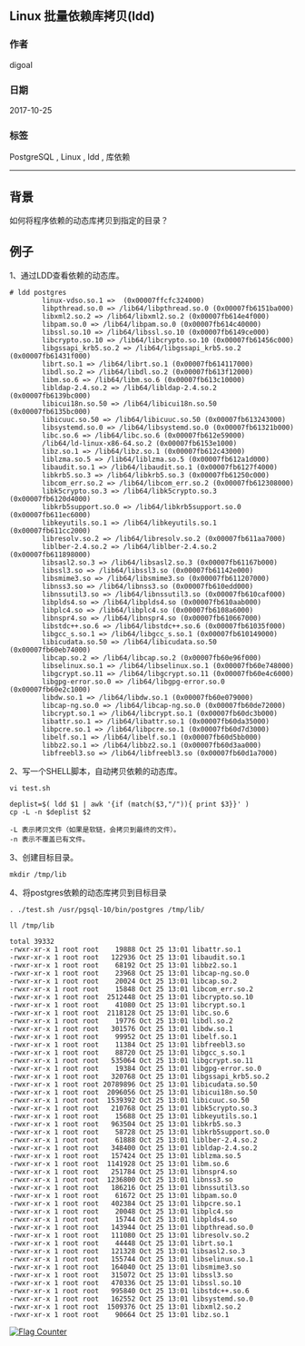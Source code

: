 ## Linux 批量依赖库拷贝(ldd)  
                      
### 作者                               
digoal                             
                                        
### 日期                                                                                                                                               
2017-10-25                                                                          
                                                                               
### 标签                                                                            
PostgreSQL , Linux , ldd , 库依赖   
                                                                                                                                                  
----                                                                                                                                            
                                                                                                                                                     
## 背景             
如何将程序依赖的动态库拷贝到指定的目录？  
  
## 例子  
1、通过LDD查看依赖的动态库。  
  
```  
# ldd postgres  
        linux-vdso.so.1 =>  (0x00007ffcfc324000)  
        libpthread.so.0 => /lib64/libpthread.so.0 (0x00007fb6151ba000)  
        libxml2.so.2 => /lib64/libxml2.so.2 (0x00007fb614e4f000)  
        libpam.so.0 => /lib64/libpam.so.0 (0x00007fb614c40000)  
        libssl.so.10 => /lib64/libssl.so.10 (0x00007fb6149ce000)  
        libcrypto.so.10 => /lib64/libcrypto.so.10 (0x00007fb61456c000)  
        libgssapi_krb5.so.2 => /lib64/libgssapi_krb5.so.2 (0x00007fb61431f000)  
        librt.so.1 => /lib64/librt.so.1 (0x00007fb614117000)  
        libdl.so.2 => /lib64/libdl.so.2 (0x00007fb613f12000)  
        libm.so.6 => /lib64/libm.so.6 (0x00007fb613c10000)  
        libldap-2.4.so.2 => /lib64/libldap-2.4.so.2 (0x00007fb6139bc000)  
        libicui18n.so.50 => /lib64/libicui18n.so.50 (0x00007fb6135bc000)  
        libicuuc.so.50 => /lib64/libicuuc.so.50 (0x00007fb613243000)  
        libsystemd.so.0 => /lib64/libsystemd.so.0 (0x00007fb61321b000)  
        libc.so.6 => /lib64/libc.so.6 (0x00007fb612e59000)  
        /lib64/ld-linux-x86-64.so.2 (0x00007fb6153e1000)  
        libz.so.1 => /lib64/libz.so.1 (0x00007fb612c43000)  
        liblzma.so.5 => /lib64/liblzma.so.5 (0x00007fb612a1d000)  
        libaudit.so.1 => /lib64/libaudit.so.1 (0x00007fb6127f4000)  
        libkrb5.so.3 => /lib64/libkrb5.so.3 (0x00007fb61250c000)  
        libcom_err.so.2 => /lib64/libcom_err.so.2 (0x00007fb612308000)  
        libk5crypto.so.3 => /lib64/libk5crypto.so.3 (0x00007fb6120d4000)  
        libkrb5support.so.0 => /lib64/libkrb5support.so.0 (0x00007fb611ec6000)  
        libkeyutils.so.1 => /lib64/libkeyutils.so.1 (0x00007fb611cc2000)  
        libresolv.so.2 => /lib64/libresolv.so.2 (0x00007fb611aa7000)  
        liblber-2.4.so.2 => /lib64/liblber-2.4.so.2 (0x00007fb611898000)  
        libsasl2.so.3 => /lib64/libsasl2.so.3 (0x00007fb61167b000)  
        libssl3.so => /lib64/libssl3.so (0x00007fb61142e000)  
        libsmime3.so => /lib64/libsmime3.so (0x00007fb611207000)  
        libnss3.so => /lib64/libnss3.so (0x00007fb610edd000)  
        libnssutil3.so => /lib64/libnssutil3.so (0x00007fb610caf000)  
        libplds4.so => /lib64/libplds4.so (0x00007fb610aab000)  
        libplc4.so => /lib64/libplc4.so (0x00007fb6108a6000)  
        libnspr4.so => /lib64/libnspr4.so (0x00007fb610667000)  
        libstdc++.so.6 => /lib64/libstdc++.so.6 (0x00007fb61035f000)  
        libgcc_s.so.1 => /lib64/libgcc_s.so.1 (0x00007fb610149000)  
        libicudata.so.50 => /lib64/libicudata.so.50 (0x00007fb60eb74000)  
        libcap.so.2 => /lib64/libcap.so.2 (0x00007fb60e96f000)  
        libselinux.so.1 => /lib64/libselinux.so.1 (0x00007fb60e748000)  
        libgcrypt.so.11 => /lib64/libgcrypt.so.11 (0x00007fb60e4c6000)  
        libgpg-error.so.0 => /lib64/libgpg-error.so.0 (0x00007fb60e2c1000)  
        libdw.so.1 => /lib64/libdw.so.1 (0x00007fb60e079000)  
        libcap-ng.so.0 => /lib64/libcap-ng.so.0 (0x00007fb60de72000)  
        libcrypt.so.1 => /lib64/libcrypt.so.1 (0x00007fb60dc3b000)  
        libattr.so.1 => /lib64/libattr.so.1 (0x00007fb60da35000)  
        libpcre.so.1 => /lib64/libpcre.so.1 (0x00007fb60d7d3000)  
        libelf.so.1 => /lib64/libelf.so.1 (0x00007fb60d5bb000)  
        libbz2.so.1 => /lib64/libbz2.so.1 (0x00007fb60d3aa000)  
        libfreebl3.so => /lib64/libfreebl3.so (0x00007fb60d1a7000)  
```  
  
2、写一个SHELL脚本，自动拷贝依赖的动态库。  
  
```  
vi test.sh  
  
deplist=$( ldd $1 | awk '{if (match($3,"/")){ print $3}}' )  
cp -L -n $deplist $2   
```  
  
```  
-L 表示拷贝文件（如果是软链，会拷贝到最终的文件）。  
-n 表示不覆盖已有文件。  
```  
  
3、创建目标目录。  
  
```  
mkdir /tmp/lib  
```  
  
4、将postgres依赖的动态库拷贝到目标目录  
  
```  
. ./test.sh /usr/pgsql-10/bin/postgres /tmp/lib/  
```  
  
```  
ll /tmp/lib  
  
total 39332  
-rwxr-xr-x 1 root root    19888 Oct 25 13:01 libattr.so.1  
-rwxr-xr-x 1 root root   122936 Oct 25 13:01 libaudit.so.1  
-rwxr-xr-x 1 root root    68192 Oct 25 13:01 libbz2.so.1  
-rwxr-xr-x 1 root root    23968 Oct 25 13:01 libcap-ng.so.0  
-rwxr-xr-x 1 root root    20024 Oct 25 13:01 libcap.so.2  
-rwxr-xr-x 1 root root    15848 Oct 25 13:01 libcom_err.so.2  
-rwxr-xr-x 1 root root  2512448 Oct 25 13:01 libcrypto.so.10  
-rwxr-xr-x 1 root root    41080 Oct 25 13:01 libcrypt.so.1  
-rwxr-xr-x 1 root root  2118128 Oct 25 13:01 libc.so.6  
-rwxr-xr-x 1 root root    19776 Oct 25 13:01 libdl.so.2  
-rwxr-xr-x 1 root root   301576 Oct 25 13:01 libdw.so.1  
-rwxr-xr-x 1 root root    99952 Oct 25 13:01 libelf.so.1  
-rwxr-xr-x 1 root root    11384 Oct 25 13:01 libfreebl3.so  
-rwxr-xr-x 1 root root    88720 Oct 25 13:01 libgcc_s.so.1  
-rwxr-xr-x 1 root root   535064 Oct 25 13:01 libgcrypt.so.11  
-rwxr-xr-x 1 root root    19384 Oct 25 13:01 libgpg-error.so.0  
-rwxr-xr-x 1 root root   320768 Oct 25 13:01 libgssapi_krb5.so.2  
-rwxr-xr-x 1 root root 20789896 Oct 25 13:01 libicudata.so.50  
-rwxr-xr-x 1 root root  2096056 Oct 25 13:01 libicui18n.so.50  
-rwxr-xr-x 1 root root  1539392 Oct 25 13:01 libicuuc.so.50  
-rwxr-xr-x 1 root root   210768 Oct 25 13:01 libk5crypto.so.3  
-rwxr-xr-x 1 root root    15688 Oct 25 13:01 libkeyutils.so.1  
-rwxr-xr-x 1 root root   963504 Oct 25 13:01 libkrb5.so.3  
-rwxr-xr-x 1 root root    58728 Oct 25 13:01 libkrb5support.so.0  
-rwxr-xr-x 1 root root    61888 Oct 25 13:01 liblber-2.4.so.2  
-rwxr-xr-x 1 root root   348400 Oct 25 13:01 libldap-2.4.so.2  
-rwxr-xr-x 1 root root   157424 Oct 25 13:01 liblzma.so.5  
-rwxr-xr-x 1 root root  1141928 Oct 25 13:01 libm.so.6  
-rwxr-xr-x 1 root root   251784 Oct 25 13:01 libnspr4.so  
-rwxr-xr-x 1 root root  1236800 Oct 25 13:01 libnss3.so  
-rwxr-xr-x 1 root root   186216 Oct 25 13:01 libnssutil3.so  
-rwxr-xr-x 1 root root    61672 Oct 25 13:01 libpam.so.0  
-rwxr-xr-x 1 root root   402384 Oct 25 13:01 libpcre.so.1  
-rwxr-xr-x 1 root root    20048 Oct 25 13:01 libplc4.so  
-rwxr-xr-x 1 root root    15744 Oct 25 13:01 libplds4.so  
-rwxr-xr-x 1 root root   143944 Oct 25 13:01 libpthread.so.0  
-rwxr-xr-x 1 root root   111080 Oct 25 13:01 libresolv.so.2  
-rwxr-xr-x 1 root root    44448 Oct 25 13:01 librt.so.1  
-rwxr-xr-x 1 root root   121328 Oct 25 13:01 libsasl2.so.3  
-rwxr-xr-x 1 root root   155744 Oct 25 13:01 libselinux.so.1  
-rwxr-xr-x 1 root root   164040 Oct 25 13:01 libsmime3.so  
-rwxr-xr-x 1 root root   315072 Oct 25 13:01 libssl3.so  
-rwxr-xr-x 1 root root   470336 Oct 25 13:01 libssl.so.10  
-rwxr-xr-x 1 root root   995840 Oct 25 13:01 libstdc++.so.6  
-rwxr-xr-x 1 root root   162552 Oct 25 13:01 libsystemd.so.0  
-rwxr-xr-x 1 root root  1509376 Oct 25 13:01 libxml2.so.2  
-rwxr-xr-x 1 root root    90664 Oct 25 13:01 libz.so.1  
```  
    
    
  
<a rel="nofollow" href="http://info.flagcounter.com/h9V1"  ><img src="http://s03.flagcounter.com/count/h9V1/bg_FFFFFF/txt_000000/border_CCCCCC/columns_2/maxflags_12/viewers_0/labels_0/pageviews_0/flags_0/"  alt="Flag Counter"  border="0"  ></a>  
  

